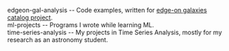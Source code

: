 edgeon-gal-analysis -- Code examples, written for [edge-on galaxies catalog project](https://relay.sao.ru/edgeon/). \
ml-projects -- Programs I wrote while learning ML. \
time-series-analysis -- My projects in Time Series Analysis, mostly for my research as an astronomy student.
